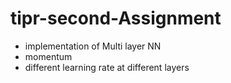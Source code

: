 # tipr-second-Assignment
* implementation of Multi layer NN   
* momentum  
* different learning rate at different layers
